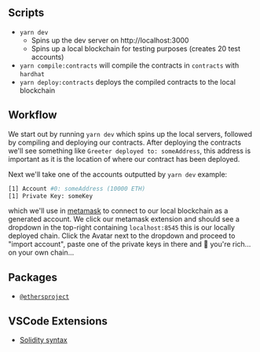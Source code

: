 
## Scripts

- `yarn dev`
  - Spins up the dev server on http://localhost:3000
  - Spins up a local blockchain for testing purposes (creates 20 test accounts)
- `yarn compile:contracts` will compile the contracts in `contracts` with `hardhat`
- `yarn deploy:contracts` deploys the compiled contracts to the local blockchain

## Workflow

We start out by running `yarn dev` which spins up the local servers, followed by compiling and deploying our contracts.
After deploying the contracts we'll see something like `Greeter deployed to: someAddress`, this address is important as it is
the location of where our contract has been deployed.

Next we'll take one of the accounts outputted by `yarn dev` example:

```sh
[1] Account #0: someAddress (10000 ETH)
[1] Private Key: someKey
```

which we'll use in [metamask](https://metamask.io/) to connect to our local blockchain as a generated account. We click
our metamask extension and should see a dropdown in the top-right containing `localhost:8545` this is our locally deployed chain.
Click the Avatar next to the dropdown and proceed to "import account", paste one of the private keys in there and 🎉 you're rich... on your own chain...

## Packages

- [`@ethersproject`](https://github.com/ethers-io/ethers.js)

## VSCode Extensions

- [Solidity syntax](https://marketplace.visualstudio.com/items?itemName=JuanBlanco.solidity)
